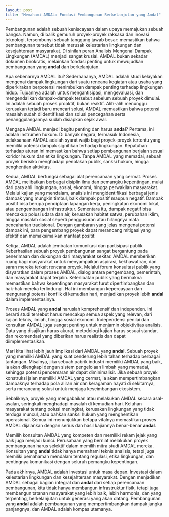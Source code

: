 ```yaml
---
layout: post
title: "Memahami AMDAL: Fondasi Pembangunan Berkelanjutan yang Andal"
---
```


Pembangunan adalah sebuah keniscayaan dalam upaya memajukan sebuah bangsa. Namun, di balik gemuruh proyek-proyek raksasa dan inovasi teknologi, tersembunyi sebuah tanggung jawab besar: memastikan bahwa pembangunan tersebut tidak merusak kelestarian lingkungan dan kesejahteraan masyarakat. Di sinilah peran Analisis Mengenai Dampak Lingkungan (AMDAL) menjadi sangat krusial. AMDAL bukan sekadar dokumen birokratis, melainkan fondasi penting untuk mewujudkan pembangunan yang **andal** dan berkelanjutan.

Apa sebenarnya AMDAL itu? Sederhananya, AMDAL adalah studi kelayakan mengenai dampak lingkungan dari suatu rencana kegiatan atau usaha yang diperkirakan berpotensi menimbulkan dampak penting terhadap lingkungan hidup. Tujuannya adalah untuk mengantisipasi, mengevaluasi, dan mengendalikan dampak-dampak tersebut sebelum sebuah proyek dimulai. Ini adalah sebuah proses proaktif, bukan reaktif. Alih-alih menunggu kerusakan terjadi baru mencari solusi, AMDAL memastikan bahwa potensi masalah sudah diidentifikasi dan solusi pencegahan serta penanggulangannya sudah disiapkan sejak awal.

Mengapa AMDAL menjadi begitu penting dan harus **andal**? Pertama, ini adalah instrumen hukum. Di banyak negara, termasuk Indonesia, pelaksanaan AMDAL adalah syarat wajib bagi proyek-proyek tertentu yang memiliki potensi dampak signifikan terhadap lingkungan. Kepatuhan terhadap aturan ini memastikan bahwa setiap pembangunan berjalan sesuai koridor hukum dan etika lingkungan. Tanpa AMDAL yang memadai, sebuah proyek berisiko menghadapi penolakan publik, sanksi hukum, hingga penghentian aktivitas.

Kedua, AMDAL berfungsi sebagai alat perencanaan yang cermat. Proses AMDAL melibatkan berbagai disiplin ilmu dan pemangku kepentingan, mulai dari para ahli lingkungan, sosial, ekonomi, hingga perwakilan masyarakat. Melalui kajian yang mendalam, analisis ini mengidentifikasi berbagai jenis dampak yang mungkin timbul, baik dampak positif maupun negatif. Dampak positif bisa berupa penciptaan lapangan kerja, peningkatan ekonomi lokal, atau pengembangan infrastruktur. Sementara itu, dampak negatif bisa mencakup polusi udara dan air, kerusakan habitat satwa, perubahan iklim, hingga masalah sosial seperti penggusuran atau hilangnya mata pencaharian tradisional. Dengan gambaran yang jelas mengenai potensi dampak ini, para pengembang proyek dapat merancang mitigasi yang efektif dan memaksimalkan manfaat positif.

Ketiga, AMDAL adalah jembatan komunikasi dan partisipasi publik. Keberhasilan sebuah proyek pembangunan sangat bergantung pada penerimaan dan dukungan dari masyarakat sekitar. AMDAL memberikan ruang bagi masyarakat untuk menyampaikan aspirasi, kekhawatiran, dan saran mereka terkait rencana proyek. Melalui forum konsultasi publik yang disyaratkan dalam proses AMDAL, dialog antara pengembang, pemerintah, dan masyarakat dapat terjalin. Keterlibatan publik yang bermakna memastikan bahwa kepentingan masyarakat turut dipertimbangkan dan hak-hak mereka terlindungi. Hal ini membangun kepercayaan dan mengurangi potensi konflik di kemudian hari, menjadikan proyek lebih **andal** dalam implementasinya.

Proses AMDAL yang **andal** haruslah komprehensif dan independen. Ini berarti studi tersebut harus mencakup semua aspek yang relevan, dari kajian teknis, ilmiah, hingga sosial ekonomi. Independensi penilai dan konsultan AMDAL juga sangat penting untuk menjamin objektivitas analisis. Data yang disajikan harus akurat, metodologi kajian harus sesuai standar, dan rekomendasi yang diberikan harus realistis dan dapat diimplementasikan.

Mari kita lihat lebih jauh implikasi dari AMDAL yang **andal**. Sebuah proyek yang memiliki AMDAL yang kuat cenderung lebih tahan terhadap berbagai tantangan. Misalnya, jika sebuah pabrik industri memiliki AMDAL yang baik, ia akan dilengkapi dengan sistem pengelolaan limbah yang memadai, sehingga potensi pencemaran air dapat diminimalisir. Jika sebuah proyek konstruksi jalan memiliki AMDAL yang cermat, ia akan mempertimbangkan dampaknya terhadap pola aliran air dan keragaman hayati di sekitarnya, serta merancang solusi untuk menjaga keseimbangan ekosistem.

Sebaliknya, proyek yang mengabaikan atau melakukan AMDAL secara asal-asalan, seringkali menghadapi masalah di kemudian hari. Keluhan masyarakat tentang polusi meningkat, kerusakan lingkungan yang tidak terduga muncul, atau bahkan sanksi hukum yang menghentikan operasional. Semua ini menunjukkan betapa vitalnya memastikan proses AMDAL dijalankan dengan serius dan hasil kajiannya benar-benar **andal**.

Memilih konsultan AMDAL yang kompeten dan memiliki rekam jejak yang baik juga menjadi kunci. Perusahaan yang berniat melakukan proyek pembangunan harus selektif dalam memilih mitra studi AMDAL mereka. Konsultan yang **andal** tidak hanya memahami teknis analisis, tetapi juga memiliki pemahaman mendalam tentang regulasi, etika lingkungan, dan pentingnya komunikasi dengan seluruh pemangku kepentingan.

Pada akhirnya, AMDAL adalah investasi untuk masa depan. Investasi dalam kelestarian lingkungan dan kesejahteraan masyarakat. Dengan menjadikan AMDAL sebagai bagian integral dan **andal** dari setiap perencanaan pembangunan, kita tidak hanya membangun infrastruktur fisik, tetapi juga membangun tatanan masyarakat yang lebih baik, lebih harmonis, dan yang terpenting, berkelanjutan untuk generasi yang akan datang. Pembangunan yang **andal** adalah pembangunan yang mempertimbangkan dampak jangka panjangnya, dan AMDAL adalah kompas utamanya.

